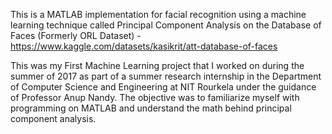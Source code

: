 This is a MATLAB implementation for facial recognition using a machine learning technique called Principal Component Analysis on the Database of Faces (Formerly ORL Dataset) - https://www.kaggle.com/datasets/kasikrit/att-database-of-faces

This was my First Machine Learning project that I worked on during the summer of 2017 as part of a summer research internship in the Department of Computer Science and Engineering at NIT Rourkela under the guidance of Professor Anup Nandy. The objective was to familiarize myself with programming on MATLAB and understand the math behind principal component analysis.  
